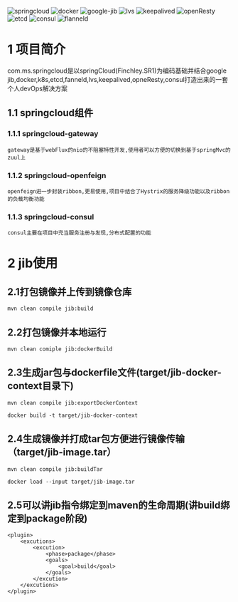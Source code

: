 ![springcloud](https://img.shields.io/badge/springcloud-plastic-brightgreen) ![docker](https://img.shields.io/badge/docker-plastic-green) ![google-jib](https://img.shields.io/badge/google-jib-plastic-yellowgreen) ![lvs](https://img.shields.io/badge/lvs-plastic-yellow) ![keepalived](https://img.shields.io/badge/keepalived-plastic-orange) ![openResty](https://img.shields.io/badge/openResty-plastic-red) ![etcd](https://img.shields.io/badge/etcd-plastic-lightgrey) ![consul](https://img.shields.io/badge/consul-plastic-blue) ![flanneld](https://img.shields.io/badge/flanneld-plastic-ff69b4)  

# 1 项目简介

com.ms.springcloud是以springCloud(Finchley.SR1)为编码基础并结合google jib,docker,k8s,etcd,fanneld,lvs,keepalived,opneResty,consul打造出来的一套个人devOps解决方案

## 1.1 springcloud组件

### 1.1.1 springcloud-gateway

    gateway是基于webFlux的nio的不阻塞特性开发,使用者可以方便的切换到基于springMvc的zuul上

### 1.1.2 springcloud-openfeign

    openfeign进一步封装ribbon,更易使用,项目中结合了Hystrix的服务降级功能以及ribbon的负载均衡功能

### 1.1.3 springcloud-consul

    consul主要在项目中充当服务注册与发现,分布式配置的功能


# 2 jib使用

## 2.1打包镜像并上传到镜像仓库  

    mvn clean compile jib:build
    
## 2.2打包镜像并本地运行  

    mvn clean comiple jib:dockerBuild
   
## 2.3生成jar包与dockerfile文件(target/jib-docker-context目录下)  

    mvn clean compile jib:exportDockerContext

    docker build -t target/jib-docker-context
    
## 2.4生成镜像并打成tar包方便进行镜像传输（target/jib-image.tar）  

    mvn clean compile jib:buildTar

    docker load --input target/jib-image.tar
    
## 2.5可以讲jib指令绑定到maven的生命周期(讲build绑定到package阶段)  

    <plugin>
        <excutions>
            <excution>
                <phase>package</phase>
                <goals>
                    <goal>build</goal>
                </goals>
            </excution>
        </excutions>
    </plugin>
